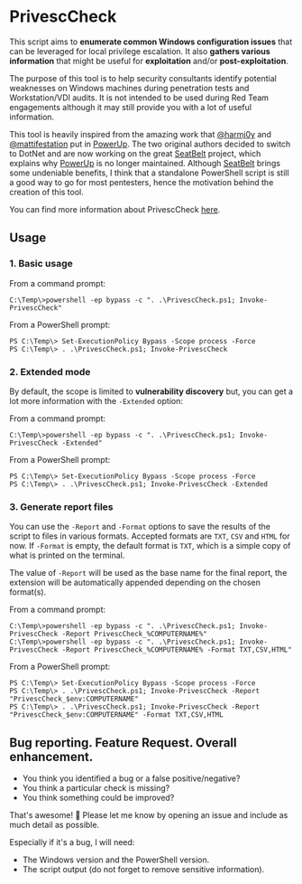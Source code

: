 # PrivescCheck

This script aims to __enumerate common Windows configuration issues__ that can be leveraged for local privilege escalation. It also __gathers various information__ that might be useful for __exploitation__ and/or __post-exploitation__.

The purpose of this tool is to help security consultants identify potential weaknesses on Windows machines during penetration tests and Workstation/VDI audits. It is not intended to be used during Red Team engagements although it may still provide you with a lot of useful information.

This tool is heavily inspired from the amazing work that [@harmj0y](https://twitter.com/harmj0y) and [@mattifestation](https://twitter.com/mattifestation) put in [PowerUp](https://github.com/HarmJ0y/PowerUp). The two original authors decided to switch to DotNet and are now working on the great [SeatBelt](https://github.com/GhostPack/Seatbelt) project, which explains why [PowerUp](https://github.com/HarmJ0y/PowerUp) is no longer maintained. Although [SeatBelt](https://github.com/GhostPack/Seatbelt) brings some undeniable benefits, I think that a standalone PowerShell script is still a good way to go for most pentesters, hence the motivation behind the creation of this tool.

You can find more information about PrivescCheck [here](INFORMATION.md).

## Usage

### 1. Basic usage

From a command prompt:
```
C:\Temp\>powershell -ep bypass -c ". .\PrivescCheck.ps1; Invoke-PrivescCheck"
```

From a PowerShell prompt:
```
PS C:\Temp\> Set-ExecutionPolicy Bypass -Scope process -Force
PS C:\Temp\> . .\PrivescCheck.ps1; Invoke-PrivescCheck
```

### 2. Extended mode

By default, the scope is limited to __vulnerability discovery__ but, you can get a lot more information with the `-Extended` option:

From a command prompt:
```
C:\Temp\>powershell -ep bypass -c ". .\PrivescCheck.ps1; Invoke-PrivescCheck -Extended"
```

From a PowerShell prompt:
```
PS C:\Temp\> Set-ExecutionPolicy Bypass -Scope process -Force
PS C:\Temp\> . .\PrivescCheck.ps1; Invoke-PrivescCheck -Extended
```

### 3. Generate report files

You can use the `-Report` and `-Format` options to save the results of the script to files in various formats. Accepted formats are `TXT`, `CSV` and `HTML` for now. If `-Format` is empty, the default format is `TXT`, which is a simple copy of what is printed on the terminal.

The value of `-Report` will be used as the base name for the final report, the extension will be automatically appended depending on the chosen format(s).

From a command prompt:
```
C:\Temp\>powershell -ep bypass -c ". .\PrivescCheck.ps1; Invoke-PrivescCheck -Report PrivescCheck_%COMPUTERNAME%"
C:\Temp\>powershell -ep bypass -c ". .\PrivescCheck.ps1; Invoke-PrivescCheck -Report PrivescCheck_%COMPUTERNAME% -Format TXT,CSV,HTML"
```

From a PowerShell prompt:
```
PS C:\Temp\> Set-ExecutionPolicy Bypass -Scope process -Force
PS C:\Temp\> . .\PrivescCheck.ps1; Invoke-PrivescCheck -Report "PrivescCheck_$env:COMPUTERNAME"
PS C:\Temp\> . .\PrivescCheck.ps1; Invoke-PrivescCheck -Report "PrivescCheck_$env:COMPUTERNAME" -Format TXT,CSV,HTML
```

## Bug reporting. Feature Request. Overall enhancement.

- You think you identified a bug or a false positive/negative?
- You think a particular check is missing?
- You think something could be improved?

That's awesome! :slightly_smiling_face: Please let me know by opening an issue and include as much detail as possible.

Especially if it's a bug, I will need:
- The Windows version and the PowerShell version.
- The script output (do not forget to remove sensitive information).
